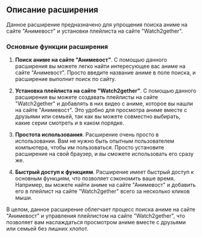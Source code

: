 ## Описание расширения

Данное расширение предназначено для упрощения поиска аниме на сайте "Анимевост" и установки плейлиста на сайте "Watch2gether".

### Основные функции расширения

1. **Поиск аниме на сайте "Анимевост"**. С помощью данного расширения вы можете легко найти интересующее вас аниме на сайте "Анимевост". Просто введите название аниме в поле поиска, и расширение выполнит поиск по сайту.

2. **Установка плейлиста на сайте "Watch2gether"**. С помощью данного расширения вы можете создавать плейлисты на сайте "Watch2gether" и добавлять в них видео с аниме, которое вы нашли на сайте "Анимевост". Это удобно для просмотра аниме вместе с друзьями или семьей, так как вы можете совместно выбирать, какие серии смотреть и в каком порядке.

3. **Простота использования**. Расширение очень просто в использовании. Вам не нужно быть опытным пользователем компьютера, чтобы им пользоваться. Просто установите расширение на свой браузер, и вы сможете использовать его сразу же.

4. **Быстрый доступ к функциям**. Расширение имеет быстрый доступ к основным функциям, что позволяет сэкономить ваше время. Например, вы можете найти аниме на сайте "Анимевост" и добавить его в плейлист на сайте "Watch2gether" всего за несколько кликов мыши.

В целом, данное расширение облегчает процесс поиска аниме на сайте "Анимевост" и управления плейлистом на сайте "Watch2gether", что позволяет вам наслаждаться просмотром аниме вместе с друзьями или семьей без лишних хлопот.
